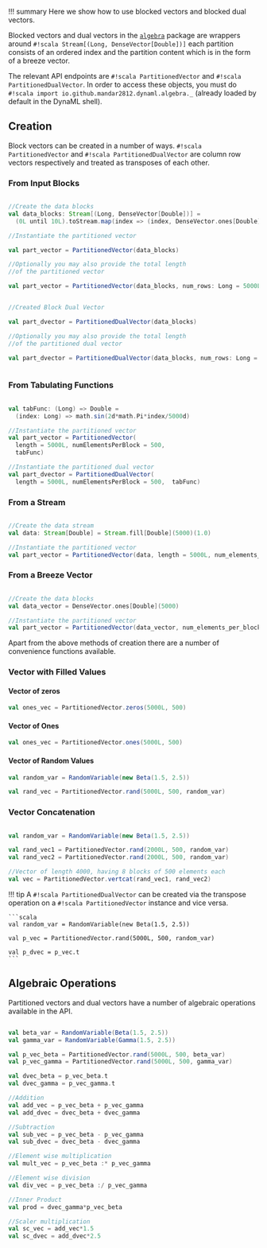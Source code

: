 !!! summary
    Here we show how to use blocked vectors and blocked dual vectors.


Blocked vectors and dual vectors in the [`algebra`](https://transcendent-ai-labs.github.io/api_docs/DynaML/recent/dynaml-core/#io.github.mandar2812.dynaml.algebra.package) package are wrappers around `#!scala Stream[(Long, DenseVector[Double])]`
each partition consists of an ordered index and the partition content which is in the form of a breeze vector.

The relevant API endpoints are `#!scala PartitionedVector` and `#!scala PartitionedDualVector`. In order to access these
objects, you must do `#!scala import io.github.mandar2812.dynaml.algebra._` (already loaded by default in the DynaML shell).

## Creation

Block vectors can be created in a number of ways. `#!scala PartitionedVector` and `#!scala PartitionedDualVector`
are column row vectors respectively and treated as transposes of each other.

### From Input Blocks

```scala

//Create the data blocks
val data_blocks: Stream[(Long, DenseVector[Double])] =
  (0L until 10L).toStream.map(index => (index, DenseVector.ones[Double](500)))

//Instantiate the partitioned vector

val part_vector = PartitionedVector(data_blocks)

//Optionally you may also provide the total length
//of the partitioned vector

val part_vector = PartitionedVector(data_blocks, num_rows: Long = 5000L)


//Created Block Dual Vector

val part_dvector = PartitionedDualVector(data_blocks)

//Optionally you may also provide the total length
//of the partitioned dual vector

val part_dvector = PartitionedDualVector(data_blocks, num_rows: Long = 5000L)



```

### From Tabulating Functions

```scala

val tabFunc: (Long) => Double =
  (index: Long) => math.sin(2d*math.Pi*index/5000d)

//Instantiate the partitioned vector
val part_vector = PartitionedVector(
  length = 5000L, numElementsPerBlock = 500,
  tabFunc)

//Instantiate the partitioned dual vector
val part_dvector = PartitionedDualVector(
  length = 5000L, numElementsPerBlock = 500,  tabFunc)
```



### From a Stream

```scala

//Create the data stream
val data: Stream[Double] = Stream.fill[Double](5000)(1.0)

//Instantiate the partitioned vector
val part_vector = PartitionedVector(data, length = 5000L, num_elements_per_block = 500)
```


### From a Breeze Vector

```scala

//Create the data blocks
val data_vector = DenseVector.ones[Double](5000)

//Instantiate the partitioned vector
val part_vector = PartitionedVector(data_vector, num_elements_per_block = 500)
```

Apart from the above methods of creation there are a number of convenience functions available.

### Vector with Filled Values

#### Vector of zeros

```scala
val ones_vec = PartitionedVector.zeros(5000L, 500)
```

#### Vector of Ones

```scala
val ones_vec = PartitionedVector.ones(5000L, 500)
```

#### Vector of Random Values

```scala
val random_var = RandomVariable(new Beta(1.5, 2.5))

val rand_vec = PartitionedVector.rand(5000L, 500, random_var)
```

### Vector Concatenation

```scala

val random_var = RandomVariable(new Beta(1.5, 2.5))

val rand_vec1 = PartitionedVector.rand(2000L, 500, random_var)
val rand_vec2 = PartitionedVector.rand(2000L, 500, random_var)

//Vector of length 4000, having 8 blocks of 500 elements each
val vec = PartitionedVector.vertcat(rand_vec1, rand_vec2)
```

!!! tip
    A `#!scala PartitionedDualVector` can be created via the transpose operation
    on a `#!scala PartitionedVector` instance and vice versa.

    ```scala
    val random_var = RandomVariable(new Beta(1.5, 2.5))

    val p_vec = PartitionedVector.rand(5000L, 500, random_var)

    val p_dvec = p_vec.t
    ```


## Algebraic Operations

Partitioned vectors and dual vectors have a number of algebraic operations available in the API.

```scala

val beta_var = RandomVariable(Beta(1.5, 2.5))
val gamma_var = RandomVariable(Gamma(1.5, 2.5))

val p_vec_beta = PartitionedVector.rand(5000L, 500, beta_var)
val p_vec_gamma = PartitionedVector.rand(5000L, 500, gamma_var)

val dvec_beta = p_vec_beta.t
val dvec_gamma = p_vec_gamma.t

//Addition
val add_vec = p_vec_beta + p_vec_gamma
val add_dvec = dvec_beta + dvec_gamma

//Subtraction
val sub_vec = p_vec_beta - p_vec_gamma
val sub_dvec = dvec_beta - dvec_gamma

//Element wise multiplication
val mult_vec = p_vec_beta :* p_vec_gamma

//Element wise division
val div_vec = p_vec_beta :/ p_vec_gamma

//Inner Product
val prod = dvec_gamma*p_vec_beta

//Scaler multiplication
val sc_vec = add_vec*1.5
val sc_dvec = add_dvec*2.5
```
